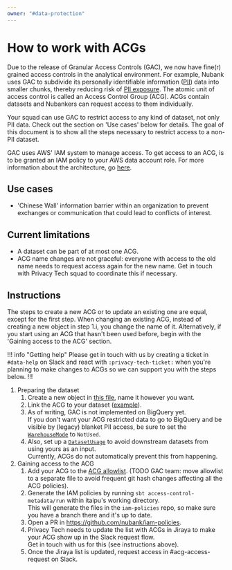 ```yaml
---
owner: "#data-protection"
---
```


# How to work with ACGs

Due to the release of Granular Access Controls (GAC), we now have fine(r) grained access controls in the analytical environment.
For example, Nubank uses GAC to subdivide its personally identifiable information ([PII](https://nubank.atlassian.net/l/c/01hcn8cD)) data into smaller chunks, thereby reducing risk of [PII exposure](https://nubank.atlassian.net/l/c/zhkUw32f).
The atomic unit of access control is called an Access Control Group (ACG).
ACGs contain datasets and Nubankers can request access to them individually.

Your squad can use GAC to restrict access to any kind of dataset, not only PII data.
Check out the section on 'Use cases' below for details.
The goal of this document is to show all the steps necessary to restrict access to a non-PII dataset.

GAC uses AWS' IAM system to manage access.
To get access to an ACG, is to be granted an IAM policy to your AWS data account role.
For more information about the architecture, go [here](/infrastructure/granular-access-controls/index/).

## Use cases

- 'Chinese Wall' information barrier within an organization to prevent exchanges or communication that could lead to conflicts of interest.

## Current limitations

- A dataset can be part of at most one ACG.
- ACG name changes are not graceful: everyone with access to the old name needs to request access again for the new name.
  Get in touch with Privacy Tech squad to coordinate this if necessary.

## Instructions

The steps to create a new ACG or to update an existing one are equal, except for the first step.
When changing an existing ACG, instead of creating a new object in step 1.i, you change the name of it.
Alternatively, if you start using an ACG that hasn't been used before, begin with the 'Gaining access to the ACG' section.

!!! info "Getting help"
  Please get in touch with us by creating a ticket in `#data-help` on Slack and react with `:privacy-tech-ticket:` when you're planning to make changes to ACGs so we can support you with the steps below.
!!!

1. Preparing the dataset
    1. Create a new object in [this file](https://github.com/nubank/itaipu/blob/eb8a6f63a20377dc28027e0384d0facd588056ca/subprojects/contrib/access-control-metadata/src/main/scala/access_control_metadata/AccessControlGroup.scala#L1), name it however you want.
    1. Link the ACG to your dataset ([example](https://github.com/nubank/itaipu/blob/eb8a6f63a20377dc28027e0384d0facd588056ca/subprojects/contrib/kpitao-planeta/src/main/scala/nubank/kpitao_planeta/infra/ops/KPIsModels.scala#L24)).
    1. As of writing, GAC is not implemented on BigQuery yet.\
    If you don't want your ACG restricted data to go to BigQuery and be visible by (legacy) blanket PII access, be sure to set the [`WarehouseMode`](https://github.com/nubank/itaipu/blob/f5eec8594afa993b2ac31ea2b822cbbbc15c397b/common-etl/src/main/scala/common_etl/operator/WarehouseMode.scala#L20-L21) to `NotUsed`.
    1. Also, set up a [`DatasetUsage`](https://github.com/nubank/itaipu/blob/f5eec8594afa993b2ac31ea2b822cbbbc15c397b/src/it/scala/etl/itaipu/dataset_usage/DatasetUsage.scala#L71) to avoid downstream datasets from using yours as an input.\
    Currently, ACGs do not automatically prevent this from happening.
1. Gaining access to the ACG
    1. Add your ACG to the [ACG allowlist](https://github.com/nubank/itaipu/blob/eb8a6f63a20377dc28027e0384d0facd588056ca/subprojects/contrib/access-control-metadata/src/main/scala/access_control_metadata/IAMPolicyGenerator.scala#L17).
    (TODO GAC team: move allowlist to a separate file to avoid frequent git hash changes affecting all the ACG policies).
    1. Generate the IAM policies by running `sbt access-control-metadata/run` within itaipu's working directory.\
    This will generate the files in the `iam-policies` repo, so make sure you have a branch there and it's up to date.
    1. Open a PR in <https://github.com/nubank/iam-policies>.
    1. Privacy Tech needs to update the list with ACGs in Jiraya to make your ACG show up in the Slack request flow.\
    Get in touch with us for this (see instructions above).
    1. Once the Jiraya list is updated, request access in #acg-access-request on Slack.
